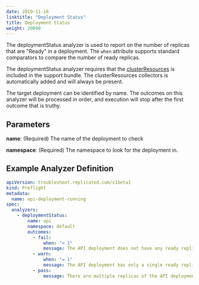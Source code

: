 ```yaml
---
date: 2019-11-18
linktitle: "Deployment Status"
title: Deployment Status
weight: 20090
---
```


The deploymentStatus analyzer is used to report on the number of replicas that are "Ready" in a deployment. The `when` attribute supports standard comparators to compare the number of ready replicas.

The deploymentStatus analyzer requires that the [clusterResources](/reference/collectors/cluster-resources) is included in the support bundle. The clusterResources collectors is automatically added and will always be present.

The target deployment can be identified by name. The outcomes on this analyzer will be processed in order, and execution will stop after the first outcome that is truthy.

## Parameters

**name**: (Required) The name of the deployment to check

**namespace**: (Required) The namespace to look for the deployment in.

## Example Analyzer Definition

```yaml
apiVersion: troubleshoot.replicated.com/v1beta1
kind: Preflight
metadata:
  name: api-deployment-running
spec:
  analyzers:
    - deploymentStatus:
        name: api
        namespace: default
        outcomes:
          - fail:
              when: "< 1"
              message: The API deployment does not have any ready replicas.
          - warn:
              when: "= 1"
              message: The API deployment has only a single ready replica.
          - pass:
              message: There are multiple replicas of the API deployment ready.
```

